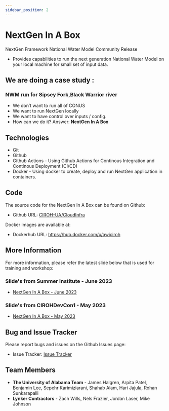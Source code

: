 ```yaml
---
sidebar_position: 2
---
```


# NextGen In A Box

NextGen Framework National Water Model Community Release

- Provides capabilities to run the next generation National Water Model on your local machine for small set of input data.

## We are doing a case study : 
### NWM run for Sipsey Fork,Black Warrior river

- We don’t want to run all of CONUS
- We want to run NextGen locally
- We want to have control over inputs / config.
- How can we do it? Answer: **NextGen In A Box**

## Technologies

- Git
- Github
- Github Actions - Using Github Actions for Continous Integration and Continous Deployment (CI/CD)
- Docker - Using docker to create, deploy and run NextGen application in containers.

## Code

The source code for the NextGen In A Box can be found on Github:

- Github URL: [CIROH-UA/CloudInfra](https://github.com/CIROH-UA/CloudInfra)

Docker images are available at:

- Dockerhub URL: https://hub.docker.com/u/awiciroh

## More Information

For more information, please refer the latest slide below that is used for training and workshop:

### Slide's from Summer Institute - June 2023

- [NextGen In A Box - June 2023](https://github.com/CIROH-UA/Conferences/tree/main/SummerInstitute2023)

### Slide's from CIROHDevCon1 - May 2023

- [NextGen In A Box - May 2023](https://github.com/CIROH-UA/Conferences/tree/main/CIROHdevCon23)

## Bug and Issue Tracker

Please report bugs and issues on the Github Issues page:

- Issue Tracker: [Issue Tracker](https://github.com/CIROH-UA/CloudInfra/issues/)

## Team Members

- **The University of Alabama Team** - James Halgren, Arpita Patel, Benjamin Lee, Sepehr Karimiziarani, Shahab Alam, Hari Jajula, Rohan Sunkarapalli
- **Lynker Contractors** - Zach Wills, Nels Frazier, Jordan Laser, Mike Johnson
